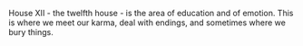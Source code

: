 House XII - the twelfth house - is the area of education and of emotion. 
This is where we meet our karma, deal with endings, and sometimes where we bury things.